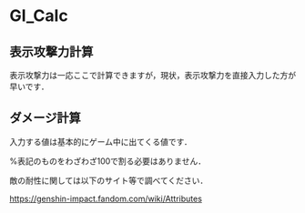 # GI_Calc
## 表示攻撃力計算
表示攻撃力は一応ここで計算できますが，現状，表示攻撃力を直接入力した方が早いです．
## ダメージ計算
入力する値は基本的にゲーム中に出てくる値です．

%表記のものをわざわざ100で割る必要はありません．

敵の耐性に関しては以下のサイト等で調べてください．

https://genshin-impact.fandom.com/wiki/Attributes
